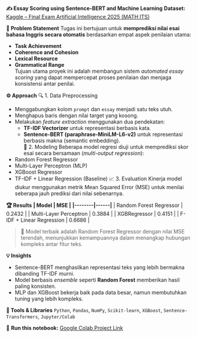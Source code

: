**✍️ Essay Scoring using Sentence-BERT and Machine Learning**
**Dataset:** [Kaggle – Final Exam Artificial Intelligence 2025 (MATH ITS)](https://www.kaggle.com/competitions/final-exam-artificial-intelligence-2025-math-its/data)  

**🎯 Problem Statement**
Tugas ini bertujuan untuk **memprediksi nilai esai bahasa Inggris secara otomatis** berdasarkan empat aspek penilaian utama:  
- **Task Achievement**  
- **Coherence and Cohesion**  
- **Lexical Resource**  
- **Grammatical Range**  
Tujuan utama proyek ini adalah membangun sistem *automated essay scoring* yang dapat mempercepat proses penilaian dan menjaga konsistensi antar penilai.  

**⚙️ Approach**
🔍 1. Data Preprocessing  
- Menggabungkan kolom `prompt` dan `essay` menjadi satu teks utuh.  
- Menghapus baris dengan nilai target yang kosong.  
- Melakukan *feature extraction* menggunakan dua pendekatan:  
  - **TF-IDF Vectorizer** untuk representasi berbasis kata.  
  - **Sentence-BERT (paraphrase-MiniLM-L6-v2)** untuk representasi berbasis makna (semantic embedding).  
🧠 2. Modeling
Beberapa model regresi diuji untuk memprediksi skor esai secara bersamaan (*multi-output regression*):  
- Random Forest Regressor 
- Multi-Layer Perceptron (MLP)
- XGBoost Regressor
- TF-IDF + Linear Regression (Baseline)
📈 3. Evaluation
Kinerja model diukur menggunakan metrik Mean Squared Error (MSE) untuk menilai seberapa jauh prediksi dari nilai sebenarnya.

**🏆 Results**
**| Model | MSE |**
**|--------|------|**
| Random Forest Regressor | 0.2432 | 
| Multi-Layer Perceptron | 0.3884 | 
| XGBRegressor | 0.4151 |
| F-IDF + Linear Regression | 0.6686 |
> 🔹 Model terbaik adalah Random Forest Regressor dengan nilai MSE terendah, menunjukkan kemampuannya dalam menangkap hubungan kompleks antar fitur teks.

**💡 Insights**
- Sentence-BERT menghasilkan representasi teks yang lebih bermakna dibanding TF-IDF murni.  
- Model berbasis *ensemble* seperti **Random Forest** memberikan hasil paling konsisten.  
- MLP dan XGBoost bekerja baik pada data besar, namun membutuhkan tuning yang lebih kompleks.  

**🧰 Tools & Libraries**
`Python`, `Pandas`, `NumPy`, `Scikit-learn`, `XGBoost`, `Sentence-Transformers`, `Jupyter/Colab`  

🔗 **Run this notebook:** [Google Colab Project Link](https://colab.research.google.com/drive/1Kjbf5ygkp_HoB_UvZbATieBBYUTn_mNJ?usp=sharing)
